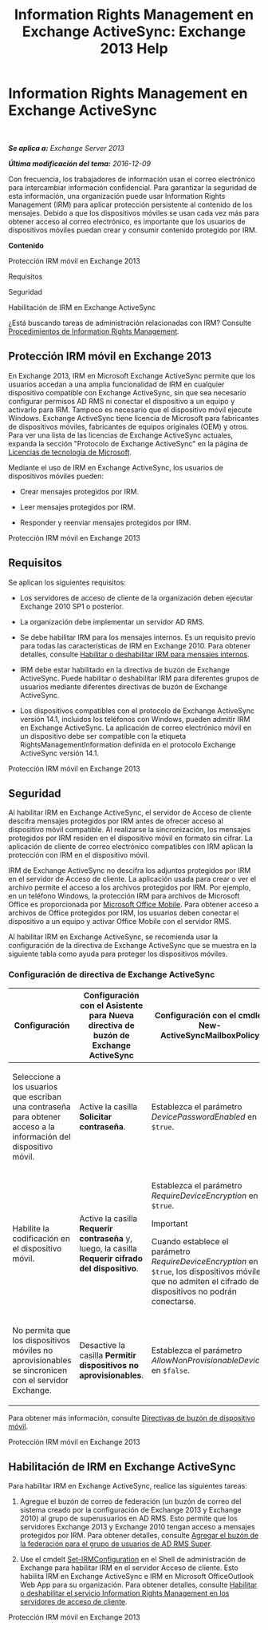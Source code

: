 ﻿---
title: 'Information Rights Management en Exchange ActiveSync: Exchange 2013 Help'
TOCTitle: Information Rights Management en Exchange ActiveSync
ms:assetid: ebf04460-4d61-4b00-86b9-85ec1dbbd6a1
ms:mtpsurl: https://technet.microsoft.com/es-es/library/Ff657743(v=EXCHG.150)
ms:contentKeyID: 49895995
ms.date: 04/23/2018
mtps_version: v=EXCHG.150
ms.translationtype: HT
---

# Information Rights Management en Exchange ActiveSync

 

_**Se aplica a:** Exchange Server 2013_

_**Última modificación del tema:** 2016-12-09_

Con frecuencia, los trabajadores de información usan el correo electrónico para intercambiar información confidencial. Para garantizar la seguridad de esta información, una organización puede usar Information Rights Management (IRM) para aplicar protección persistente al contenido de los mensajes. Debido a que los dispositivos móviles se usan cada vez más para obtener acceso al correo electrónico, es importante que los usuarios de dispositivos móviles puedan crear y consumir contenido protegido por IRM.

**Contenido**

Protección IRM móvil en Exchange 2013

Requisitos

Seguridad

Habilitación de IRM en Exchange ActiveSync

¿Está buscando tareas de administración relacionadas con IRM? Consulte [Procedimientos de Information Rights Management](information-rights-management-procedures-exchange-2013-help.md).

## Protección IRM móvil en Exchange 2013

En Exchange 2013, IRM en Microsoft Exchange ActiveSync permite que los usuarios accedan a una amplia funcionalidad de IRM en cualquier dispositivo compatible con Exchange ActiveSync, sin que sea necesario configurar permisos AD RMS ni conectar el dispositivo a un equipo y activarlo para IRM. Tampoco es necesario que el dispositivo móvil ejecute Windows. Exchange ActiveSync tiene licencia de Microsoft para fabricantes de dispositivos móviles, fabricantes de equipos originales (OEM) y otros. Para ver una lista de las licencias de Exchange ActiveSync actuales, expanda la sección "Protocolo de Exchange ActiveSync" en la página de [Licencias de tecnología de Microsoft](https://go.microsoft.com/fwlink/p/?linkid=198562).

Mediante el uso de IRM en Exchange ActiveSync, los usuarios de dispositivos móviles pueden:

  - Crear mensajes protegidos por IRM.

  - Leer mensajes protegidos por IRM.

  - Responder y reenviar mensajes protegidos por IRM.

Protección IRM móvil en Exchange 2013

## Requisitos

Se aplican los siguientes requisitos:

  - Los servidores de acceso de cliente de la organización deben ejecutar Exchange 2010 SP1 o posterior.

  - La organización debe implementar un servidor AD RMS.

  - Se debe habilitar IRM para los mensajes internos. Es un requisito previo para todas las características de IRM en Exchange 2010. Para obtener detalles, consulte [Habilitar o deshabilitar IRM para mensajes internos](enable-or-disable-irm-for-internal-messages-exchange-2013-help.md).

  - IRM debe estar habilitado en la directiva de buzón de Exchange ActiveSync. Puede habilitar o deshabilitar IRM para diferentes grupos de usuarios mediante diferentes directivas de buzón de Exchange ActiveSync.

  - Los dispositivos compatibles con el protocolo de Exchange ActiveSync versión 14.1, incluidos los teléfonos con Windows, pueden admitir IRM en Exchange ActiveSync. La aplicación de correo electrónico móvil en un dispositivo debe ser compatible con la etiqueta RightsManagementInformation definida en el protocolo Exchange ActiveSync versión 14.1.

Protección IRM móvil en Exchange 2013

## Seguridad

Al habilitar IRM en Exchange ActiveSync, el servidor de Acceso de cliente descifra mensajes protegidos por IRM antes de ofrecer acceso al dispositivo móvil compatible. Al realizarse la sincronización, los mensajes protegidos por IRM residen en el dispositivo móvil en formato sin cifrar. La aplicación de cliente de correo electrónico compatibles con IRM aplican la protección con IRM en el dispositivo móvil.

IRM de Exchange ActiveSync no descifra los adjuntos protegidos por IRM en el servidor de Acceso de cliente. La aplicación usada para crear o ver el archivo permite el acceso a los archivos protegidos por IRM. Por ejemplo, en un teléfono Windows, la protección IRM para archivos de Microsoft Office es proporcionada por [Microsoft Office Mobile](https://go.microsoft.com/fwlink/p/?linkid=205121). Para obtener acceso a archivos de Office protegidos por IRM, los usuarios deben conectar el dispositivo a un equipo y activar Office Mobile con el servidor RMS.

Al habilitar IRM en Exchange ActiveSync, se recomienda usar la configuración de la directiva de Exchange ActiveSync que se muestra en la siguiente tabla como ayuda para proteger los dispositivos móviles.

### Configuración de directiva de Exchange ActiveSync

<table>
<colgroup>
<col style="width: 33%" />
<col style="width: 33%" />
<col style="width: 33%" />
</colgroup>
<thead>
<tr class="header">
<th>Configuración</th>
<th>Configuración con el Asistente para Nueva directiva de buzón de Exchange ActiveSync</th>
<th>Configuración con el cmdlet New-ActiveSyncMailboxPolicy</th>
</tr>
</thead>
<tbody>
<tr class="odd">
<td><p>Seleccione a los usuarios que escriban una contraseña para obtener acceso a la información del dispositivo móvil.</p></td>
<td><p>Active la casilla <strong>Solicitar contraseña</strong>.</p></td>
<td><p>Establezca el parámetro <em>DevicePasswordEnabled</em> en <code>$true</code>.</p></td>
</tr>
<tr class="even">
<td><p>Habilite la codificación en el dispositivo móvil.</p></td>
<td><p>Active la casilla <strong>Requerir contraseña</strong> y, luego, la casilla <strong>Requerir cifrado del dispositivo</strong>.</p></td>
<td><p>Establezca el parámetro <em>RequireDeviceEncryption</em> en <code>$true</code>.</p>

> [!IMPORTANT]
> Cuando establece el parámetro <EM>RequireDeviceEncryption</EM> en <CODE>$true</CODE>, los dispositivos móviles que no admiten el cifrado de dispositivos no podrán conectarse.


</td>
</tr>
<tr class="odd">
<td><p>No permita que los dispositivos móviles no aprovisionables se sincronicen con el servidor Exchange.</p></td>
<td><p>Desactive la casilla <strong>Permitir dispositivos no aprovisionables</strong>.</p></td>
<td><p>Establezca el parámetro <em>AllowNonProvisionableDevices</em> en <code>$false</code>.</p></td>
</tr>
</tbody>
</table>


Para obtener más información, consulte [Directivas de buzón de dispositivo móvil](mobile-device-mailbox-policies-exchange-2013-help.md).

Protección IRM móvil en Exchange 2013

## Habilitación de IRM en Exchange ActiveSync

Para habilitar IRM en Exchange ActiveSync, realice las siguientes tareas:

1.  Agregue el buzón de correo de federación (un buzón de correo del sistema creado por la configuración de Exchange 2013 y Exchange 2010) al grupo de superusuarios en AD RMS. Esto permite que los servidores Exchange 2013 y Exchange 2010 tengan acceso a mensajes protegidos por IRM. Para obtener detalles, consulte [Agregar el buzón de la federación para el grupo de usuarios de AD RMS Super](add-the-federation-mailbox-to-the-ad-rms-super-users-group-exchange-2013-help.md).

2.  Use el cmdelt [Set-IRMConfiguration](https://technet.microsoft.com/es-es/library/dd979792\(v=exchg.150\)) en el Shell de administración de Exchange para habilitar IRM en el servidor Acceso de cliente. Esto habilita IRM en Exchange ActiveSync e IRM en Microsoft OfficeOutlook Web App para su organización. Para obtener detalles, consulte [Habilitar o deshabilitar el servicio Information Rights Management en los servidores de acceso de cliente](enable-or-disable-information-rights-management-on-client-access-servers-exchange-2013-help.md).

Protección IRM móvil en Exchange 2013

